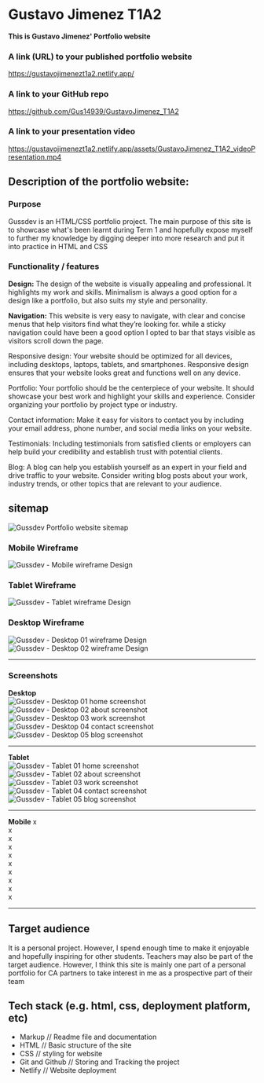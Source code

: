 # Gustavo Jimenez T1A2
**This is Gustavo Jimenez' Portfolio website**
  
### A link (URL) to your published portfolio website
https://gustavojimenezt1a2.netlify.app/

### A link to your GitHub repo
https://github.com/Gus14939/GustavoJimenez_T1A2

### A link to your presentation video
https://gustavojimenezt1a2.netlify.app/assets/GustavoJimenez_T1A2_videoPresentation.mp4
## Description of the portfolio website:

### Purpose
Gussdev is an HTML/CSS portfolio project. The main purpose of this site is to showcase what's been learnt during Term 1 and hopefully expose myself to further my knowledge by digging deeper into more research and put it into practice in HTML and CSS

### Functionality / features

**Design:** The design of the website is visually appealing and professional. It highlights my work and skills. Minimalism is always a good option for a design like a portfolio, but also suits my style and personality.

**Navigation:** This website is very easy to navigate, with clear and concise menus that help visitors find what they’re looking for. while a sticky navigation could have been a good option I opted to bar that stays visible as visitors scroll down the page.

Responsive design: Your website should be optimized for all devices, including desktops, laptops, tablets, and smartphones. Responsive design ensures that your website looks great and functions well on any device.

Portfolio: Your portfolio should be the centerpiece of your website. It should showcase your best work and highlight your skills and experience. Consider organizing your portfolio by project type or industry.

Contact information: Make it easy for visitors to contact you by including your email address, phone number, and social media links on your website.

Testimonials: Including testimonials from satisfied clients or employers can help build your credibility and establish trust with potential clients.

Blog: A blog can help you establish yourself as an expert in your field and drive traffic to your website. Consider writing blog posts about your work, industry trends, or other topics that are relevant to your audience.


## sitemap
![Gussdev Portfolio website sitemap](./docs/GustavoJimenez_T1A2_SiteMap.png)


### Mobile Wireframe
![Gussdev - Mobile wireframe Design](./docs/wireframe/Mobile-Wireframe.png)

### Tablet Wireframe
![Gussdev - Tablet wireframe Design](./docs/wireframe/Tablet-Wireframe.png)

### Desktop Wireframe
![Gussdev - Desktop 01 wireframe Design](./docs/wireframe/Desktop1-Wireframe.png)
![Gussdev - Desktop 02 wireframe Design](./docs/wireframe/Desktop2-Wireframe.png)

_______
### Screenshots  
**Desktop**  
![Gussdev - Desktop 01 home screenshot](./docs/screenshots/Desktop-home.jpg)![Gussdev - Desktop 02 about screenshot](./docs/screenshots/Desktop-about.jpg)![Gussdev - Desktop 03 work screenshot](./docs/screenshots/Desktop-work.jpg)![Gussdev - Desktop 04 contact screenshot](./docs/screenshots/Desktop-contact.jpg)![Gussdev - Desktop 05 blog screenshot](./docs/screenshots/Desktop-blog.jpg)
_______  
**Tablet**  
![Gussdev - Tablet 01 home screenshot](./docs/screenshots/Tablet-home.jpg)![Gussdev - Tablet 02 about screenshot](./docs/screenshots/Tablet-about.jpg)![Gussdev - Tablet 03 work screenshot](./docs/screenshots/Tablet-work.jpg)![Gussdev - Tablet 04 contact screenshot](./docs/screenshots/Tablet-contact.jpg)![Gussdev - Tablet 05 blog screenshot](./docs/screenshots/Tablet-blog.jpg)
_______  
**Mobile**
x  
x  
x    
x  
x  
x  
x  
x  
x  
x  


______
## Target audience
It is a personal project. However, I spend enough time to make it enjoyable and hopefully inspiring for other students. Teachers may also be part of the target audience. However, I think this site is mainly one part of a personal portfolio for CA partners to take interest in me as a prospective part of their team

## Tech stack (e.g. html, css, deployment platform, etc)
- Markup // Readme file and documentation
- HTML // Basic structure of the site
- CSS // styling for website 
- Git and Github // Storing and Tracking the project
- Netlify // Website deployment